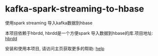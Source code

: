# kafka-spark-streaming-to-hbase
使用spark streaming 导入kafka数据到hbase

本项目依赖于hbrdd, hbrdd是一个方便spark 导入数据到hbase的库.项目地址: [hbrdd](https://github.com/TopSpoofer/hbrdd)

安装和使用本项目, 请访问主页获取更多的帮助: [help](http://www.spoofer.top/2016/04/14/kafka-spark-streaming-to-hbase)
